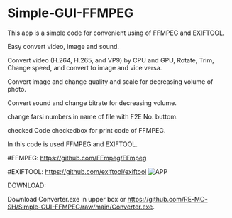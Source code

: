 # Simple-GUI-FFMPEG
  

This app is a simple code for convenient using of FFMPEG and EXIFTOOL.

Easy convert video, image and sound.

Convert video (H.264, H.265, and VP9) by CPU and GPU, Rotate, Trim, Change speed, and convert to image and vice versa.

Convert image and change quality and scale for decreasing volume of photo.

Convert sound and change bitrate for decreasing volume.

change farsi numbers in name of file with F2E No. buttom.

checked Code checkedbox for print code of FFMPEG.

In this code is used FFMPEG and EXIFTOOL.

#FFMPEG: https://github.com/FFmpeg/FFmpeg

#EXIFTOOL: https://github.com/exiftool/exiftool
![APP](https://github.com/RE-MO-SH/Simple-GUI-FFMPEG/assets/137638879/77ea5bd5-0bb0-4e5d-931d-34a86bef9c8f)


DOWNLOAD:

Download Converter.exe in upper box or https://github.com/RE-MO-SH/Simple-GUI-FFMPEG/raw/main/Converter.exe.
